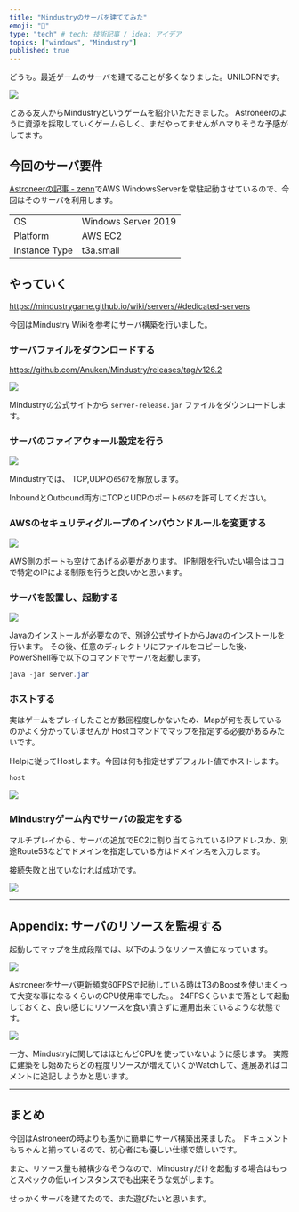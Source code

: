 ```yaml
---
title: "Mindustryのサーバを建ててみた"
emoji: "🐙"
type: "tech" # tech: 技術記事 / idea: アイデア
topics: ["windows", "Mindustry"]
published: true
---
```


どうも。最近ゲームのサーバを建てることが多くなりました。UNILORNです。

![](https://storage.googleapis.com/zenn-user-upload/59e512fe551a-20220531.png)

とある友人からMindustryというゲームを紹介いただきました。
Astroneerのように資源を採取していくゲームらしく、まだやってませんがハマりそうな予感がしてます。

## 今回のサーバ要件

[Astroneerの記事 - zenn](https://zenn.dev/unilorn/articles/c612bdd89e293c)でAWS WindowsServerを常駐起動させているので、今回はそのサーバを利用します。

|||
|---|---|
|OS|Windows Server 2019|
|Platform|AWS EC2|
|Instance Type|t3a.small|

## やっていく

https://mindustrygame.github.io/wiki/servers/#dedicated-servers

今回はMindustry Wikiを参考にサーバ構築を行いました。

### サーバファイルをダウンロードする

https://github.com/Anuken/Mindustry/releases/tag/v126.2

![](https://storage.googleapis.com/zenn-user-upload/9a2a89633af4-20220531.png)

Mindustryの公式サイトから `server-release.jar` ファイルをダウンロードします。

### サーバのファイアウォール設定を行う

![](https://storage.googleapis.com/zenn-user-upload/d03b205c1e8b-20220531.png)

Mindustryでは、 TCP,UDPの`6567`を解放します。

InboundとOutbound両方にTCPとUDPのポート`6567`を許可してください。

### AWSのセキュリティグループのインバウンドルールを変更する

![](https://storage.googleapis.com/zenn-user-upload/49daf19186ee-20220531.png)

AWS側のポートも空けてあげる必要があります。
IP制限を行いたい場合はココで特定のIPによる制限を行うと良いかと思います。


### サーバを設置し、起動する

![](https://storage.googleapis.com/zenn-user-upload/032cd206214a-20220531.png)

Javaのインストールが必要なので、別途公式サイトからJavaのインストールを行います。
その後、任意のディレクトリにファイルをコピーした後、PowerShell等で以下のコマンドでサーバを起動します。

```powershell
java -jar server.jar
```

### ホストする

実はゲームをプレイしたことが数回程度しかないため、Mapが何を表しているのかよく分かっていませんが
Hostコマンドでマップを指定する必要があるみたいです。

Helpに従ってHostします。今回は何も指定せずデフォルト値でホストします。

```powershell
host
```

![](https://storage.googleapis.com/zenn-user-upload/fac5039dc868-20220531.png)


### Mindustryゲーム内でサーバの設定をする

マルチプレイから、サーバの追加でEC2に割り当てられているIPアドレスか、別途Route53などでドメインを指定している方はドメイン名を入力します。

接続失敗と出ていなければ成功です。

![](https://storage.googleapis.com/zenn-user-upload/7e9e3f3606e2-20220531.png)

----

## Appendix: サーバのリソースを監視する

起動してマップを生成段階では、以下のようなリソース値になっています。

![](https://storage.googleapis.com/zenn-user-upload/72c557466bfd-20220531.png)

Astroneerをサーバ更新頻度60FPSで起動している時はT3のBoostを使いまくって大変な事になるくらいのCPU使用率でした。。
24FPSくらいまで落として起動しておくと、良い感じにリソースを食い潰さずに運用出来ているような状態です。

![](https://storage.googleapis.com/zenn-user-upload/6542812498b2-20220531.png)

一方、Mindustryに関してはほとんどCPUを使っていないように感じます。
実際に建築をし始めたらどの程度リソースが増えていくかWatchして、進展あればコメントに追記しようかと思います。

----

## まとめ

今回はAstroneerの時よりも遙かに簡単にサーバ構築出来ました。
ドキュメントもちゃんと揃っているので、初心者にも優しい仕様で嬉しいです。

また、リソース量も結構少なそうなので、Mindustryだけを起動する場合はもっとスペックの低いインスタンスでも出来そうな気がします。

せっかくサーバを建てたので、また遊びたいと思います。

